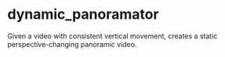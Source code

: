 # dynamic_panoramator
Given a video with consistent vertical movement, creates a static perspective-changing panoramic video.
